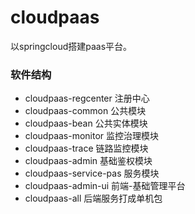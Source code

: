 # cloudpaas

以springcloud搭建paas平台。

### 软件结构

* cloudpaas-regcenter 注册中心
* cloudpaas-common  公共模块
* cloudpaas-bean 公共实体模块
* cloudpaas-monitor 监控治理模块
* cloudpaas-trace 链路监控模块
* cloudpaas-admin 基础鉴权模块
* cloudpaas-service-pas 服务模块
* cloudpaas-admin-ui 前端-基础管理平台
* cloudpaas-all 后端服务打成单机包